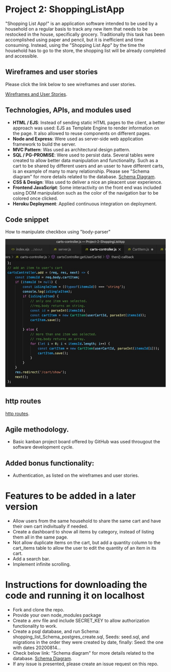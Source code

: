 # Project 2: ShoppingListApp

"Shopping List App!" is an application software intended to be used by a household on a regular basis to track any new item that needs to be restocked in the house, specifically grocery. Traditionally this task has been accomplished using paper and pencil, but it is inefficient and time consuming. Instead, using the "Shopping List App" by the time the household has to go to the store, the shopping list will be already completed and accessible.

## Wireframes and user stories

Please click the link below to see wireframes and user stories.

[Wireframes and User Stories](./Wireframes.md).

## Technologies, APIs, and modules used

- **HTML / EJS**: Instead of sending static HTML pages to the client, a better approach was used: EJS as Template Engine to render information on the page. It also allowed to reuse components on different pages.
- **Node and Express**: Were used as server-side web application framework to build the server.
- **MVC Pattern**: Was used as architectural design pattern. 
- **SQL / PG-PROMISE**: Were used to persist data. Several tables were created to allow better data manipulation and functionality. Such as a cart to be shared by different users and an usser to have different carts, is an example of many to many relationship. Please see "Schema diagram" for more details related to the database. 
[Schema Diagram](./schema_diagram.md).
- **CSS & Design**: Was used to deliver a nice an pleacent user experience. 
- **Frontend JavaScript**: Some interactivity on the front end was included using DOM manipulation such as the color of the navigation bar to be colored once clicked.
- **Heroku Deployment**: Applied continuous integration on deployment.

## Code snippet 
How to manipulate checkbox using "body-parser"

![code snippet](./assets/code_snippet.jpg)

## http routes
[http routes](./route-architecture.md).

## Agile methodology. 
- Basic kanban project board offered by GitHub was used througout the software development cycle. 

## Added bonus functionality:
- Authentication, as listed on the wireframes and user stories. 

# Features to be added in a later version
- Allow users from the same household to share the same cart and have their own cart indivitually if needed.
- Create a dashboard to show all items by category, instead of listing them all in the same page.
- Not allow duplicate items on the cart, but add a quantity column to the cart_items table to allow the user to edit the quantity of an item in its cart.
- Add a search bar.
- Implement infinite scrolling. 

# Instructions for downloading the code and running it on localhost
- Fork and clone the repo.
- Provide your own node_modules package
- Create a .env file and include SECRET_KEY to allow authorization functionality to work.
- Create a psql database, and run Schema: shopping_list_Schema_postgres_create.sql, Seeds: seed.sql, and migrations in the order they were created by date, finally: Seed: the one with dates 20200814...
- Check below link: "Schema diagram" for more details related to the database. 
[Schema Diagram](./schema_diagram.md).
- If any issue is presented, please create an issue request on this repo.
